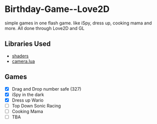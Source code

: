# Birthday-Game--Love2D
simple games in one flash game. like iSpy, dress up, cooking mama and more. All done through Love2D and GL

## Libraries Used
* [shaders](https://github.com/SkyVault/Love2DTutorialSeries/tree/master/Shaders/Part2Final)
* [camera.lua](https://github.com/davisdude/Brady)

## Games
- [x] Drag and Drop number safe (327)
- [x] iSpy in the dark
- [x] Dress up Wario
- [ ] Top Down Sonic Racing
- [ ] Cooking Mama
- [ ] TBA
